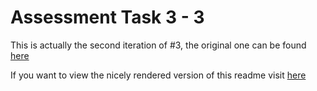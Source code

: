 # Assessment Task 3 - 3

This is actually the second iteration of #3, the original one can be found [here](https://github.com/lochyj/School-Projects/tree/main/Data%20Science/AT3-3)

If you want to view the nicely rendered version of this readme visit [here](https://github.com/lochyj/School-Projects/tree/main/Data%20Science/AT3-3v2)

